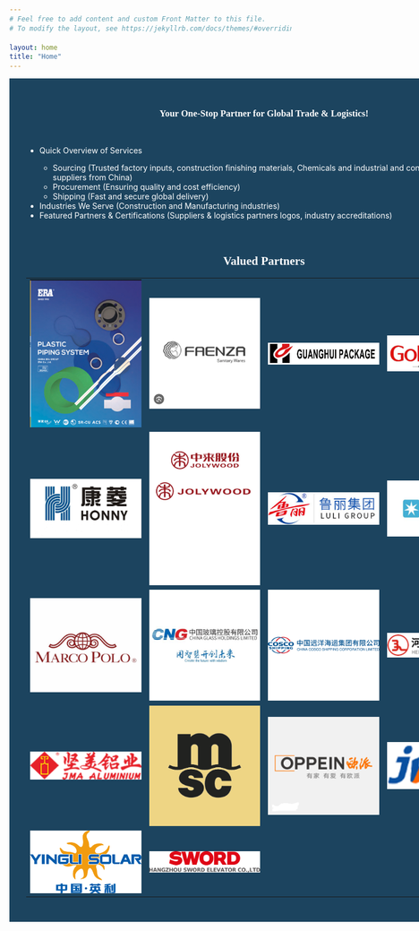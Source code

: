```yaml
---
# Feel free to add content and custom Front Matter to this file.
# To modify the layout, see https://jekyllrb.com/docs/themes/#overriding-theme-defaults

layout: home
title: "Home"
---
```

<div style="background-color:#1c445f;width:850px;color:white;padding: 30px;">
<span>
<h3 style="font-family: 'Verdana';color:white;text-align:center;"> Your One-Stop Partner for Global Trade & Logistics! </h3>
</span>
<br>
<div class="post-content" style="color:white;">
<ul>
    <li>Quick Overview of Services</li>
    <ul>
    <li>Sourcing (Trusted factory inputs, construction finishing materials, Chemicals and industrial and construction machinery suppliers from China)</li>
    <li>Procurement (Ensuring quality and cost efficiency)</li>
    <li>Shipping (Fast and secure global delivery)</li>
    </ul>
    <li>Industries We Serve (Construction and Manufacturing industries)</li>
    <li>Featured Partners & Certifications (Suppliers & logistics partners logos, industry accreditations)</li>
    </ul>
</div>

<br>
<div style="background-color:#1c445f;">
<span>
<h2 style="font-family: 'Verdana';color:white;text-align:center;">Valued Partners </h2>
</span>
<span>
<table>
<tr>
<td><img src="images/ERA plastic fittings.jpg" alt="" width="200px"/></td>
<td><img src="images/Faenza sanitary wares .jpg" alt="" width="200px"/></td>
<td><img src="images/Flexible packaging .jpg" alt="" width="200px"/></td>
<td><img src="images/Goldea interior doors.jpg" alt="" width="200px"/></td>
</tr>
<tr  style="background-color:#1c445f;">
<td><img src="images/Honny Gensets .jpg" alt="" width="200px"/></td>
<td><img src="images/Jolywood-Solar.jpg" alt="" width="200px"/></td>
<td><img src="images/Luli wooden boards .jpg" alt="" width="200px"/></td>
<td><img src="images/MAERSK SHIPPING Lines.jpg" alt="" width="200px"/></td>
</tr>
<tr>
<td><img src="images/Marco Polo tiles.jpg" alt="" width="200px"/></td>
<td><img src="images/Sheet glass.jpg" alt="" width="200px"/></td>
<td><img src="images/COSCO Shipping Lines.png" alt="" width="200px"/></td>
<td><img src="images/GI plumbing fittings .png" alt="" width="200px"/></td>
</tr>
<tr  style="background-color:#1c445f;">
<td><img src="images/JMA ALUMINUM .png" alt="" width="200px"/></td>
<td><img src="images/MSC shipping Line.png" alt="" width="200px"/></td>
<td><img src="images/Oppien cabinets & Closets.png" alt="" width="200px"/></td>
<td><img src="images/Plastic extrusion machinery .png" alt="" width="200px"/></td>
</tr>
<tr>
<td><img src="images/Solar.png" alt="" width="200px"/></td>
<td><img src="images/SWORD Elevators.webp" alt="" width="200px"/></td>
</tr>
</table>
</span>

</div>